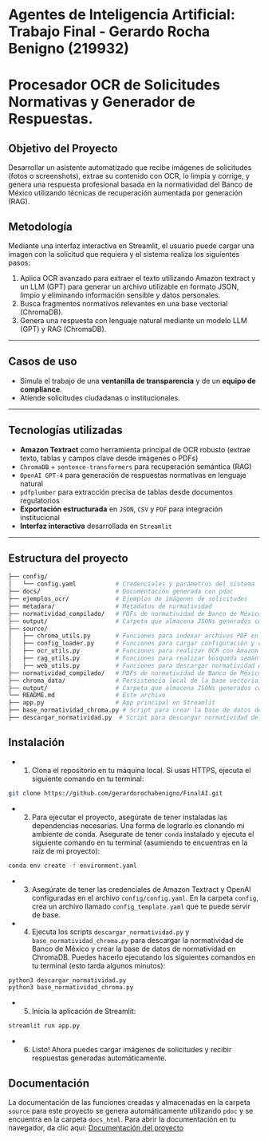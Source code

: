 # Agentes de Inteligencia Artificial: Trabajo Final - Gerardo Rocha Benigno (219932)

# Procesador OCR de Solicitudes Normativas y Generador de Respuestas.

## Objetivo del Proyecto

Desarrollar un asistente automatizado que recibe imágenes de solicitudes (fotos o screenshots), extrae su contenido con OCR, lo limpia y corrige, y genera una respuesta profesional basada en la normatividad del Banco de México utilizando técnicas de recuperación aumentada por generación (RAG).

## Metodología

Mediante una interfaz interactiva en Streamlit, el usuario puede cargar una imagen con la solicitud que requiera y el sistema realiza los siguientes pasos:

1. Aplica OCR avanzado para extraer el texto utilizando Amazon textract y un LLM (GPT) para generar un archivo utilizable en formato JSON, limpio y eliminando información sensible y datos personales.
2. Busca fragmentos normativos relevantes en una base vectorial (ChromaDB).
3. Genera una respuesta con lenguaje natural mediante un modelo LLM (GPT) y RAG (ChromaDB).

---

## Casos de uso

- Simula el trabajo de una **ventanilla de transparencia** y de un **equipo de compliance**.
- Atiende solicitudes ciudadanas o institucionales.
---

## Tecnologías utilizadas

-  **Amazon Textract** como herramienta principal de OCR robusto (extrae texto, tablas y campos clave desde imágenes o PDFs)
-  `ChromaDB` + `sentence-transformers` para recuperación semántica (RAG)
-  `OpenAI GPT-4` para generación de respuestas normativas en lenguaje natural
-  `pdfplumber` para extracción precisa de tablas desde documentos regulatorios
-  **Exportación estructurada** en `JSON`, `CSV` y `PDF` para integración institucional
-  **Interfaz interactiva** desarrollada en `Streamlit`

---

##  Estructura del proyecto
```bash
├── config/
│   └── config.yaml           # Credenciales y parámetros del sistema
├── docs/                     # Documentación generada con pdoc
├── ejemplos_ocr/             # Ejemplos de imágenes de solicitudes
├── metadara/                 # Metadatos de normatividad
├── normatividad_compilado/   # PDFs de normatividad de Banco de México
├── output/                   # Carpeta que almacena JSONs generados con OCR
├── source/
│   ├── chroma_utils.py       # Funciones para indexar archivos PDF en ChromaDB
│   ├── config_loader.py      # Funciones para cargar configuración y clientes
│   ├── ocr_utils.py          # Funciones para realizar OCR con Amazon Textract y generar JSON
│   ├── rag_utils.py          # Funciones para realizar búsqueda semántica en ChromaDB y generar respuestas
│   ├── web_utils.py          # Funciones para descargar normatividad desde la página de Banco de México
├── normatividad_compilado/   # PDFs de normatividad de Banco de México
├── chroma_data/              # Persistencia local de la base vectorial de normaividad
├── output/                   # Carpeta que almacena JSONs generados con OCR
└── README.md                 # Este archivo    
├── app.py                    # App principal en Streamlit
├── base_normatividad_chroma.py # Script para crear la base de datos de normatividad en ChromaDB
├── descargar_normatividad.py  # Script para descargar normatividad de Banco de México
```

## Instalación

- 1. Clona el repositorio en tu máquina local. Si usas HTTPS, ejecuta el siguiente comando en tu terminal:

```bash
git clone https://github.com/gerardorochabenigno/FinalAI.git
```

- 2. Para ejecutar el proyecto, asegúrate de tener instaladas las dependencias necesarias. Una forma de lograrlo es clonando mi ambiente de conda. Asegurate de tener `conda` instalado y ejecuta el siguiente comando en tu terminal (asumiendo te encuentras en la raíz de mi proyecto):

```bash
conda env create -f environment.yaml
```
- 3. Asegúrate de tener las credenciales de Amazon Textract y OpenAI configuradas en el archivo `config/config.yaml`. En la carpeta `config`, crea un archivo llamado `config_template.yaml` que te puede servir de base.

- 4. Ejecuta los scripts `descargar_normatividad.py` y `base_normatividad_chroma.py` para descargar la normatividad de Banco de México y crear la base de datos de normatividad en ChromaDB. Puedes hacerlo ejecutando los siguientes comandos en tu terminal (esto tarda algunos minutos):

```bash
python3 descargar_normatividad.py
python3 base_normatividad_chroma.py
```

- 5. Inicia la aplicación de Streamlit:

```bash
streamlit run app.py
```

- 6. Listo! Ahora puedes cargar imágenes de solicitudes y recibir respuestas generadas automáticamente.


## Documentación
La documentación de las funciones creadas y almacenadas en la carpeta `source` para este proyecto se genera automáticamente utilizando `pdoc` y se encuentra en la carpeta `docs_html`. Para abrir la documentación en tu navegador, da clic aquí: [Documentación del proyecto](https://gerardorochabenigno.github.io/FinalAI/source.html)

